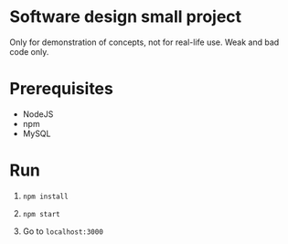 Software design small project
===================

Only for demonstration of concepts, not for real-life use. Weak and bad code only.

# Prerequisites

- NodeJS
- npm
- MySQL

# Run

1) `npm install`

2) `npm start`

3) Go to `localhost:3000`

